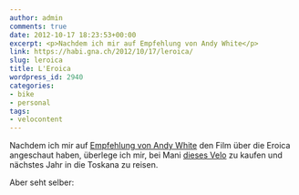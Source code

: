 ```yaml
---
author: admin
comments: true
date: 2012-10-17 18:23:53+00:00
excerpt: <p>Nachdem ich mir auf Empfehlung von Andy White</p>
link: https://habi.gna.ch/2012/10/17/leroica/
slug: leroica
title: L'Eroica
wordpress_id: 2940
categories:
- bike
- personal
tags:
- velocontent
---
```


Nachdem ich mir auf [Empfehlung von Andy White](http://www.fyxomatosis.com/index.php/blog/213-inspiration/1045-ciao#disqus_thread) den Film über die Eroica angeschaut haben, überlege ich mir, bei Mani [dieses Velo](http://velostatt.ch/de/shop.php?Artikel=1049) zu kaufen und nächstes Jahr in die Toskana zu reisen.




Aber seht selber:




